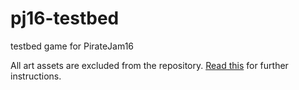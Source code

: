# pj16-testbed

testbed game for PirateJam16

All art assets are excluded from the repository.
[Read this](assets/README.md) for further instructions.
